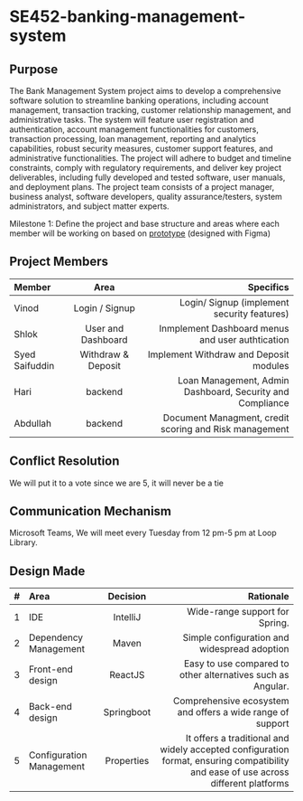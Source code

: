 # SE452-banking-management-system

## Purpose
The Bank Management System project aims to develop a comprehensive software solution to streamline banking operations, including account management, transaction tracking, customer relationship management, and administrative tasks. The system will feature user registration and authentication, account management functionalities for customers, transaction processing, loan management, reporting and analytics capabilities, robust security measures, customer support features, and administrative functionalities. The project will adhere to budget and timeline constraints, comply with regulatory requirements, and deliver key project deliverables, including fully developed and tested software, user manuals, and deployment plans. The project team consists of a project manager, business analyst, software developers, quality assurance/testers, system administrators, and subject matter experts. 


Milestone 1: Define the project and base structure and areas where each member will be working on based on [prototype](https://www.figma.com/file/wzsstl2J8hPWB0a0ZITiJL/SE452-Design?type=design&node-id=24-31&mode=design&t=AL9Ae16oZNT2UiUY-0) (designed with Figma)

## Project Members

| Member |  Area  | Specifics |
|:-----|:--------:|------:|
| Vinod   | Login / Signup| Login/ Signup (implement security features)  |
| Shlok   |  User and Dashboard | Inmplement Dashboard menus and user authtication |
| Syed Saifuddin |  Withdraw & Deposit  | Implement Withdraw and Deposit modules  |
| Hari | backend | Loan Management, Admin Dashboard, Security and Compliance|
| Abdullah | backend | Document Managment, credit scoring and Risk management |

## Conflict Resolution
We will put it to a vote since we are 5, it will never be a tie 

## Communication Mechanism
  Microsoft Teams, We will meet every Tuesday from 12 pm-5 pm at Loop Library.


## Design Made

|# | Area  |  Decision   | Rationale  |
|:----|:-----|:--------:|------:|
|1|IDE|IntelliJ| Wide-range support for Spring.| 
|2|Dependency Management|Maven| Simple configuration and widespread adoption |
|3|Front-end design|ReactJS| Easy to use compared to other alternatives such as Angular.| 
|4|Back-end design|  Springboot|Comprehensive ecosystem and offers a wide range of support| 
|5|Configuration Management|Properties| It offers a traditional and widely accepted configuration format, ensuring compatibility and ease of use across different platforms|.
